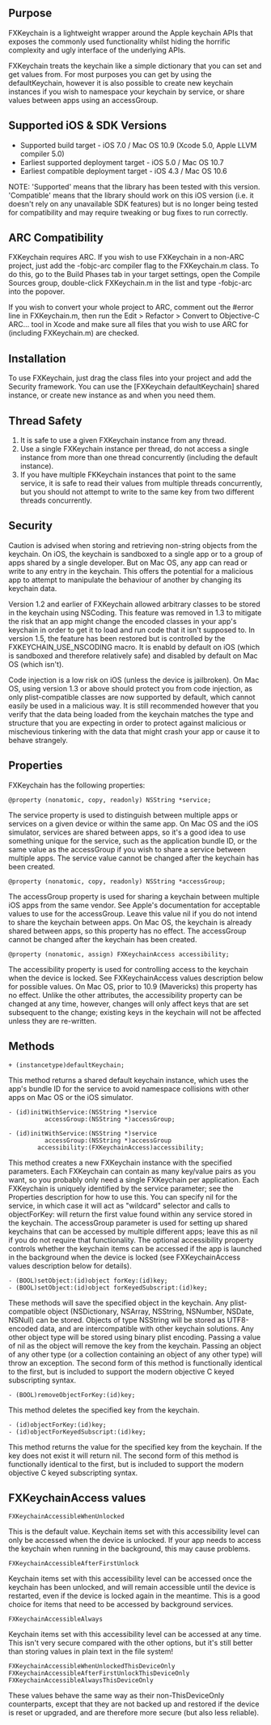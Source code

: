Purpose
--------------

FXKeychain is a lightweight wrapper around the Apple keychain APIs that exposes the commonly used functionality whilst hiding the horrific complexity and ugly interface of the underlying APIs.

FXKeychain treats the keychain like a simple dictionary that you can set and get values from. For most purposes you can get by using the defaultKeychain, however it is also possible to create new keychain instances if you wish to namespace your keychain by service, or share values between apps using an accessGroup.


Supported iOS & SDK Versions
-----------------------------

* Supported build target - iOS 7.0 / Mac OS 10.9 (Xcode 5.0, Apple LLVM compiler 5.0)
* Earliest supported deployment target - iOS 5.0 / Mac OS 10.7
* Earliest compatible deployment target - iOS 4.3 / Mac OS 10.6

NOTE: 'Supported' means that the library has been tested with this version. 'Compatible' means that the library should work on this iOS version (i.e. it doesn't rely on any unavailable SDK features) but is no longer being tested for compatibility and may require tweaking or bug fixes to run correctly.


ARC Compatibility
------------------

FXKeychain requires ARC. If you wish to use FXKeychain in a non-ARC project, just add the -fobjc-arc compiler flag to the FXKeychain.m class. To do this, go to the Build Phases tab in your target settings, open the Compile Sources group, double-click FXKeychain.m in the list and type -fobjc-arc into the popover.

If you wish to convert your whole project to ARC, comment out the #error line in FXKeychain.m, then run the Edit > Refactor > Convert to Objective-C ARC... tool in Xcode and make sure all files that you wish to use ARC for (including FXKeychain.m) are checked.


Installation
---------------

To use FXKeychain, just drag the class files into your project and add the Security framework. You can use the [FXKeychain defaultKeychain] shared instance, or create new instance as and when you need them.


Thread Safety
-----------------

1. It is safe to use a given FXKeychain instance from any thread.
2. Use a single FXKeychain instance per thread, do not access a single instance from more than one thread concurrently (including the default instance).
3. If you have multiple FKKeychain instances that point to the same service, it is safe to read their values from multiple threads concurrently, but you should not attempt to write to the same key from two different threads concurrently.


Security
------------

Caution is advised when storing and retrieving non-string objects from the keychain. On iOS, the keychain is sandboxed to a single app or to a group of apps shared by a single developer. But on Mac OS, any app can read or write to any entry in the keychain. This offers the potential for a malicious app to attempt to manipulate the behaviour of another by changing its keychain data.

Version 1.2 and earlier of FXKeychain allowed arbitrary classes to be stored in the keychain using NSCoding. This feature was removed in 1.3 to mitigate the risk that an app might change the encoded classes in your app's keychain in order to get it to load and run code that it isn't supposed to. In version 1.5, the feature has been restored but is controlled by the FXKEYCHAIN_USE_NSCODING macro. It is enabld by default on iOS (which is sandboxed and therefore relatively safe) and disabled by default on Mac OS (which isn't).

Code injection is a low risk on iOS (unless the device is jailbroken). On Mac OS, using version 1.3 or above should protect you from code injection, as only plist-compatible classes are now supported by default, which cannot easily be used in a malicious way. It is still recommended however that you verify that the data being loaded from the keychain  matches the type and structure that you are expecting in order to protect against malicious or mischevious tinkering with the data that might crash your app or cause it to behave strangely.


Properties
------------------
    
FXKeychain has the following properties:
        
    @property (nonatomic, copy, readonly) NSString *service;
    
The service property is used to distinguish between multiple apps or services on a given device or within the same app. On Mac OS and the iOS simulator, services are shared between apps, so it's a good idea to use something unique for the service, such as the application bundle ID, or the same value as the accessGroup if you wish to share a service between multiple apps. The service value cannot be changed after the keychain has been created.
    
    @property (nonatomic, copy, readonly) NSString *accessGroup;

The accessGroup property is used for sharing a keychain between multiple iOS apps from the same vendor. See Apple's documentation for acceptable values to use for the accessGroup. Leave this value nil if you do not intend to share the keychain between apps. On Mac OS, the keychain is already shared between apps, so this property has no effect. The accessGroup cannot be changed after the keychain has been created.

    @property (nonatomic, assign) FXKeychainAccess accessibility;

The accessibility property is used for controlling access to the keychain when the device is locked. See FXKeychainAccess values description below for possible values. On Mac OS, prior to 10.9 (Mavericks) this property has no effect. Unlike the other attributes, the accessibility property can be changed at any time, however, changes will only affect keys that are set subsequent to the change; existing keys in the keychain will not be affected unless they are re-written.


Methods
----------------

    + (instancetype)defaultKeychain;
    
This method returns a shared default keychain instance, which uses the app's bundle ID for the service to avoid namespace collisions with other apps on Mac OS or the iOS simulator.
    
    - (id)initWithService:(NSString *)service
              accessGroup:(NSString *)accessGroup;

    - (id)initWithService:(NSString *)service
              accessGroup:(NSString *)accessGroup
            accessibility:(FXKeychainAccess)accessibility;

This method creates a new FXKeychain instance with the specified parameters. Each FXKeychain can contain as many key/value pairs as you want, so you probably only need a single FXKeychain per application. Each FXKeychain is uniquely identified by the service parameter; see the Properties description for how to use this. You can specify nil for the service, in which case it will act as "wildcard" selector and calls to objectForKey: will return the first value found within any service stored in the keychain. The accessGroup parameter is used for setting up shared keychains that can be accessed by multiple different apps; leave this as nil if you do not require that functionality. The optional accessibility property controls whether the keychain items can be accessed if the app is launched in the background when the device is locked (see FXKeychainAccess values description below for details).
    
    - (BOOL)setObject:(id)object forKey:(id)key;
    - (BOOL)setObject:(id)object forKeyedSubscript:(id)key;
    
These methods will save the specified object in the keychain. Any plist-compatible object (NSDictionary, NSArray, NSString, NSNumber, NSDate, NSNull) can be stored. Objects of type NSString will be stored as UTF8-encoded data, and are intercompatible with other keychain solutions. Any other object type will be stored using binary plist encoding. Passing a value of nil as the object will remove the key from the keychain. Passing an object of any other type (or a collection containing an object of any other type) will throw an exception. The second form of this method is functionally identical to the first, but is included to support the modern objective C keyed subscripting syntax.
    
    - (BOOL)removeObjectForKey:(id)key;
    
This method deletes the specified key from the keychain.
    
    - (id)objectForKey:(id)key;
    - (id)objectForKeyedSubscript:(id)key;

This method returns the value for the specified key from the keychain. If the key does not exist it will return nil. The second form of this method is functionally identical to the first, but is included to support the modern objective C keyed subscripting syntax.


FXKeychainAccess values
--------------------------------

    FXKeychainAccessibleWhenUnlocked
    
This is the default value. Keychain items set with this accessibility level can only be accessed when the device is unlocked. If your app needs to access the keychain when running in the background, this may cause problems.
    
    FXKeychainAccessibleAfterFirstUnlock
    
Keychain items set with this accessibility level can be accessed once the keychain has been unlocked, and will remain accessible until the device is restarted, even if the device is locked again in the meantime. This is a good choice for items that need to be accessed by background services.
    
    FXKeychainAccessibleAlways
    
Keychain items set with this accessibility level can be accessed at any time. This isn't very secure compared with the other options, but it's still better than storing values in plain text in the file system!
    
    FXKeychainAccessibleWhenUnlockedThisDeviceOnly
    FXKeychainAccessibleAfterFirstUnlockThisDeviceOnly
    FXKeychainAccessibleAlwaysThisDeviceOnly
    
These values behave the same way as their non-ThisDeviceOnly counterparts, except that they are not backed up and restored if the device is reset or upgraded, and are therefore more secure (but also less reliable).